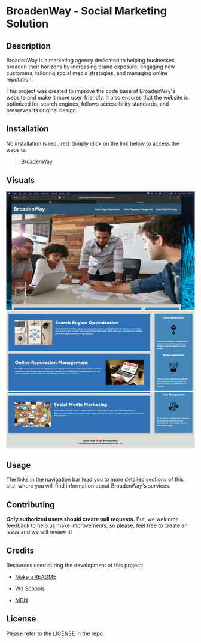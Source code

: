 
# BroadenWay - Social Marketing Solution  

## Description

BroadenWay is a marketing agency dedicated to helping businesses broaden their horizons by increasing brand exposure, engaging new customers, tailoring social media strategies, and managing online reputation.

This project was created to improve the code base of BroadenWay's website and make it more user-friendly. It also ensures that the website is optimized for search engines, follows accessibility standards, and preserves its original design.

## Installation

No installation is required. Simply click on the link below to access the website.

>[BroadenWay](https://larigens.github.io/broadenway/)</mark>

## Visuals

![screenshot of the webpage](assets/images/screenshot.png)
![screenshot of the webpage](assets/images/screenshot2.png)
![screenshot of the webpage](assets/images/screenshot3.png)

## Usage

The links in the navigation bar lead you to more detailed sections of this site, where you will find information about BroadenWay's services.

## Contributing

**_Only_ authorized users should create pull requests.** But, we welcome feedback to help us make improvements, so please, feel free to create an issue and we will review it!

## Credits

Resources used during the development of this project:

- [Make a README](https://www.makeareadme.com)

- [W3 Schools](https://www.w3schools.com)

- [MDN](https://developer.mozilla.org/en-US/)

## License

Please refer to the [LICENSE](https://choosealicense.com/licenses/mit/) in the repo.
